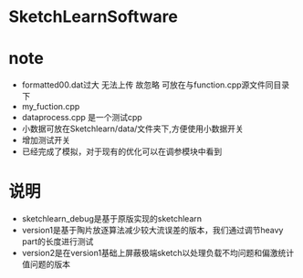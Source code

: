 # SketchLearnSoftware

# note
- formatted00.dat过大 无法上传 故忽略 可放在与function.cpp源文件同目录下
- my_fuction.cpp 
- dataprocess.cpp 是一个测试cpp 
- 小数据可放在Sketchlearn/data/文件夹下,方便使用小数据开关
- 增加测试开关
- 已经完成了模拟，对于现有的优化可以在调参模块中看到

# 说明
- sketchlearn_debug是基于原版实现的sketchlearn
- version1是基于陶片放逐算法减少较大流误差的版本，我们通过调节heavy part的长度进行测试
- version2是在version1基础上屏蔽极端sketch以处理负载不均问题和偏激统计值问题的版本
